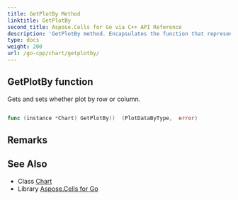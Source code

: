 ```yaml
---
title: GetPlotBy Method 
linktitle: GetPlotBy
second_title: Aspose.Cells for Go via C++ API Reference
description: 'GetPlotBy method. Encapsulates the function that represents getplotby in Go.'
type: docs
weight: 200
url: /go-cpp/chart/getplotby/
---
```


## GetPlotBy function

Gets and sets whether plot by row or column.

```go

func (instance *Chart) GetPlotBy()  (PlotDataByType,  error) 

```

## Remarks


## See Also

* Class [Chart](../)
* Library [Aspose.Cells for Go](../../)
